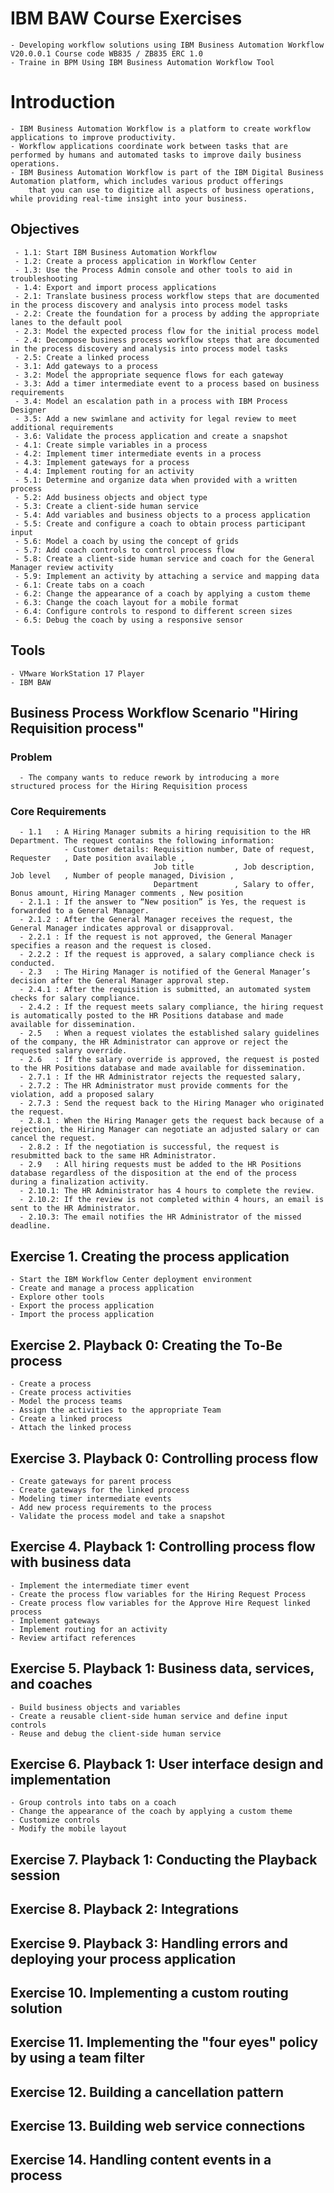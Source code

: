 # IBM BAW Course Exercises
    - Developing workflow solutions using IBM Business Automation Workflow V20.0.0.1 Course code WB835 / ZB835 ERC 1.0
    - Traine in BPM Using IBM Business Automation Workflow Tool

# Introduction
    - IBM Business Automation Workflow is a platform to create workflow applications to improve productivity.
    - Workflow applications coordinate work between tasks that are performed by humans and automated tasks to improve daily business operations.
    - IBM Business Automation Workflow is part of the IBM Digital Business Automation platform, which includes various product offerings 
        that you can use to digitize all aspects of business operations, while providing real-time insight into your business.

## Objectives
     - 1.1: Start IBM Business Automation Workflow
     - 1.2: Create a process application in Workflow Center
     - 1.3: Use the Process Admin console and other tools to aid in troubleshooting
     - 1.4: Export and import process applications
     - 2.1: Translate business process workflow steps that are documented in the process discovery and analysis into process model tasks
     - 2.2: Create the foundation for a process by adding the appropriate lanes to the default pool
     - 2.3: Model the expected process flow for the initial process model
     - 2.4: Decompose business process workflow steps that are documented in the process discovery and analysis into process model tasks
     - 2.5: Create a linked process
     - 3.1: Add gateways to a process
     - 3.2: Model the appropriate sequence flows for each gateway
     - 3.3: Add a timer intermediate event to a process based on business requirements
     - 3.4: Model an escalation path in a process with IBM Process Designer
     - 3.5: Add a new swimlane and activity for legal review to meet additional requirements
     - 3.6: Validate the process application and create a snapshot
     - 4.1: Create simple variables in a process
     - 4.2: Implement timer intermediate events in a process
     - 4.3: Implement gateways for a process
     - 4.4: Implement routing for an activity
     - 5.1: Determine and organize data when provided with a written process
     - 5.2: Add business objects and object type
     - 5.3: Create a client-side human service 
     - 5.4: Add variables and business objects to a process application
     - 5.5: Create and configure a coach to obtain process participant input
     - 5.6: Model a coach by using the concept of grids
     - 5.7: Add coach controls to control process flow
     - 5.8: Create a client-side human service and coach for the General Manager review activity
     - 5.9: Implement an activity by attaching a service and mapping data
     - 6.1: Create tabs on a coach
     - 6.2: Change the appearance of a coach by applying a custom theme
     - 6.3: Change the coach layout for a mobile format
     - 6.4: Configure controls to respond to different screen sizes
     - 6.5: Debug the coach by using a responsive sensor
          
## Tools
    - VMware WorkStation 17 Player
    - IBM BAW

## Business Process Workflow Scenario "Hiring Requisition process"
  ### Problem
      - The company wants to reduce rework by introducing a more structured process for the Hiring Requisition process
  ### Core Requirements
      - 1.1   : A Hiring Manager submits a hiring requisition to the HR Department. The request contains the following information:
                - Customer details: Requisition number, Date of request, Requester   , Date position available ,
                                    Job title         , Job description, Job level   , Number of people managed, Division , 
                                    Department        , Salary to offer, Bonus amount, Hiring Manager comments , New position
      - 2.1.1 : If the answer to “New position” is Yes, the request is forwarded to a General Manager. 
      - 2.1.2 : After the General Manager receives the request, the General Manager indicates approval or disapproval.
      - 2.2.1 : If the request is not approved, the General Manager specifies a reason and the request is closed.
      - 2.2.2 : If the request is approved, a salary compliance check is conducted.
      - 2.3   : The Hiring Manager is notified of the General Manager’s decision after the General Manager approval step.
      - 2.4.1 : After the requisition is submitted, an automated system checks for salary compliance.
      - 2.4.2 : If the request meets salary compliance, the hiring request is automatically posted to the HR Positions database and made available for dissemination.
      - 2.5   : When a request violates the established salary guidelines of the company, the HR Administrator can approve or reject the requested salary override.
      - 2.6   : If the salary override is approved, the request is posted to the HR Positions database and made available for dissemination.
      - 2.7.1 : If the HR Administrator rejects the requested salary, 
      - 2.7.2 : The HR Administrator must provide comments for the violation, add a proposed salary
      - 2.7.3 : Send the request back to the Hiring Manager who originated the request.
      - 2.8.1 : When the Hiring Manager gets the request back because of a rejection, the Hiring Manager can negotiate an adjusted salary or can cancel the request.
      - 2.8.2 : If the negotiation is successful, the request is resubmitted back to the same HR Administrator.
      - 2.9   : All hiring requests must be added to the HR Positions database regardless of the disposition at the end of the process during a finalization activity.
      - 2.10.1: The HR Administrator has 4 hours to complete the review.
      - 2.10.2: If the review is not completed within 4 hours, an email is sent to the HR Administrator.
      - 2.10.3: The email notifies the HR Administrator of the missed deadline.
  
## Exercise 1. Creating the process application
    - Start the IBM Workflow Center deployment environment
    - Create and manage a process application
    - Explore other tools
    - Export the process application
    - Import the process application
   
## Exercise 2. Playback 0: Creating the To-Be process
    - Create a process
    - Create process activities
    - Model the process teams
    - Assign the activities to the appropriate Team
    - Create a linked process
    - Attach the linked process 
   
## Exercise 3. Playback 0: Controlling process flow
    - Create gateways for parent process
    - Create gateways for the linked process
    - Modeling timer intermediate events
    - Add new process requirements to the process
    - Validate the process model and take a snapshot

## Exercise 4. Playback 1: Controlling process flow with business data
    - Implement the intermediate timer event
    - Create the process flow variables for the Hiring Request Process
    - Create process flow variables for the Approve Hire Request linked process
    - Implement gateways
    - Implement routing for an activity
    - Review artifact references
    
## Exercise 5. Playback 1: Business data, services, and coaches
    - Build business objects and variables
    - Create a reusable client-side human service and define input controls
    - Reuse and debug the client-side human service
    
## Exercise 6. Playback 1: User interface design and implementation
    - Group controls into tabs on a coach
    - Change the appearance of the coach by applying a custom theme
    - Customize controls
    - Modify the mobile layout

## Exercise 7. Playback 1: Conducting the Playback session

## Exercise 8. Playback 2: Integrations

## Exercise 9. Playback 3: Handling errors and deploying your process application

## Exercise 10. Implementing a custom routing solution

## Exercise 11. Implementing the "four eyes" policy by using a team filter

## Exercise 12. Building a cancellation pattern

## Exercise 13. Building web service connections

## Exercise 14. Handling content events in a process

## 
